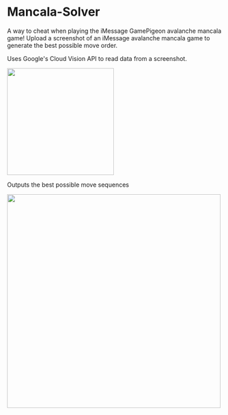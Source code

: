 # Mancala-Solver
A way to cheat when playing the iMessage GamePigeon avalanche mancala game!
Upload a screenshot of an iMessage avalanche mancala game to generate the best possible move order.

Uses Google's Cloud Vision API to read data from a screenshot.

<img src="https://user-images.githubusercontent.com/73318619/151686278-051871e2-f9be-44bc-b117-8fd23e688b21.jpg" width="250">

Outputs the best possible move sequences

<img src="https://user-images.githubusercontent.com/73318619/151686264-9ed7f586-b083-42b8-bcad-773760abbf95.png" width="500">
